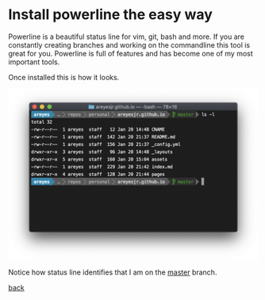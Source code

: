 # Install powerline the easy way

Powerline is a beautiful status line for vim, git, bash and more. If you are constantly creating branches and working on the commandline this tool is great for you. Powerline is full of features and has become one of my most important tools.

Once installed this is how it looks. 

![powerline](../assets/img/powerline-01.png)

Notice how status line identifies that I am on the [master](https://git-scm.com/book/en/v1/Git-Branching-What-a-Branch-Is) branch.

[back](../)
